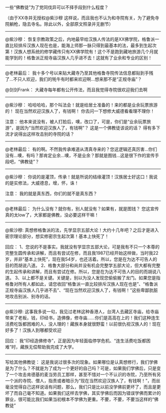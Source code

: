 一些“佛教徒”为了党同伐异可以不择手段到什么程度？

（由于XX寺并无授权@紫沙穆 这样说，而且我也不认为和寺院有关，为了避免寺院躺枪，隐去寺名。除此以外，全部原文照录并无删节）

---------------------------------------------------

@紫沙穆：
恢复宗教政策之后，内地最早给汉族人传法的是XX佛学院，格鲁派一直比较排斥汉族人现在也是，能海上师那一脉只得到最基本的法，最多到生起次第！汉族人想系统的修学藏传只有XX佛学院有！这个不是跑到藏地旅游几个月就能学到的！格鲁派正规寺庙汉族人几乎进不去！这就有了业余和专业的区别！

---------------------------------------------------

@老林最后：
我十多个号以来贴大藏寺乃至其他格鲁寺院传法信息都贴到手残了…不只人欢迎，我们的牦牛有时都来欢迎啊…想来那不是“正规寺庙”？

@剑剑Frank：
大藏寺每年都有公开传法，而且我觉得寺院很欢迎我们去啊

---------------------------------------------------

@紫沙穆：
哈哈哈哈，那个叫法会！就是给居士准备的！来的都是业余玩票旅游的！  现在当然欢迎汉族人了，有钱啊！ 你去问一下想修大威德看看理不理你！

注意：
他本来说没有，被人打脸后，噢，改口了，可是，你们是“业余玩票旅游”，是因为“当然欢迎汉族人了，有钱啊”？
这是一个佛教徒该说的话？
得有多下流才说得出这样攻击别的寺院的话？

---------------------------------------------------

@老林最后：
有的啊。不然我传承难道从清真寺来的？您这逻辑还真厉害…你们没有…噢，有吗？那肯定业余…噢，不是业余？那就是图钱…这是很下作的宣传手段吧，“佛教徒”？

---------------------------------------------------

@紫沙穆：
你说的是灌顶，传承！就是所说的结缘灌顶！汉族居士好这口！我说的是实修法，大威德息，增，怀，诛！

注意：
我的就是真东西，你们的就不是真东西？

---------------------------------------------------

@老林最后：
为什么没有？就你有，别人就没有？如果有，就是图钱？   您这宣传真的太low了，大家都是佛教，没必要这样干嘛！

---------------------------------------------------

@紫沙穆:
真想修格鲁派的法，先学显宗五部大论！大约十几年吧？之后才是进入密宗理论部分，想实修密宗生起次第！基本上快死了！

回应：
1、您说的不是事实。我就没有学显宗五部大论，可是我有不只一个本尊的完整生圆传承和讲解，而且有尝试在修，而且我1987已经开始这样做，当时我22岁，并非“基本上快死”，现在我54岁，也还活着。所以，您是在为达不可告人的目的而胡说八道。
2、格鲁大部分和尚并没有机会完整学五部大论，但大都有完整的生起传承和讲解，而且有尝试在修。所以，您是在为达不可告人的目的而胡说八道。
3、以上都不是关键。关键是，别以为没人发现您偷偷搬了龙门。如果您是指格鲁对所有人都如此，请您收回“格鲁派一直比较排斥汉族人现在也是”、“格鲁派正规寺庙汉族人几乎进不去”、“现在当然欢迎汉族人了，有钱啊！”这些卑鄙肮脏地攻击别派、别寺的话。

---------------------------------------------------

@紫沙穆:
这事我多说一句，我见过老林这种香港人，台湾人去藏区寺庙，给寺庙带来了老板，钱，印经书，造佛像，修寺庙……你们是高高在上的！我们这种连生活费吃饭都困难的人，没人理的！藏族本身就很野蛮！以前很仇视汉族人的！现在好多了！汉族人到哪都受欢迎

回应：
我“印经造佛修寺”，正是因为年轻面临停学危机、“连生活费吃饭都困难”时，藏族无偿帮助我完成了大学。

---------------------------------------------------

写给其他佛教徒：
这是我说过很多次的现象。如果哪位是认真想修行，我们学佛是为了什么？不就是为了成为一个更好的自己吗？可是，如果我们学佛后，只是变了一个攻击肯德基的麦当劳员工那样，甚至不惜对一个不认识的寺院，乃至所有另一个派的寺院、僧人，指责或者暗示为“现在当然欢迎汉族人了，有钱啊！”，而丝毫没觉得自己这样说话有问题，那么，我们只是比以前没学佛前更坏了，而且是更坏了而自己毫不知道。如果我们这样去学佛，其实学佛后而因为错误学佛而累计的罪业，很可能比我们如果当初根本不学佛为更重。不要，不要，不要当这样的“佛教徒”
